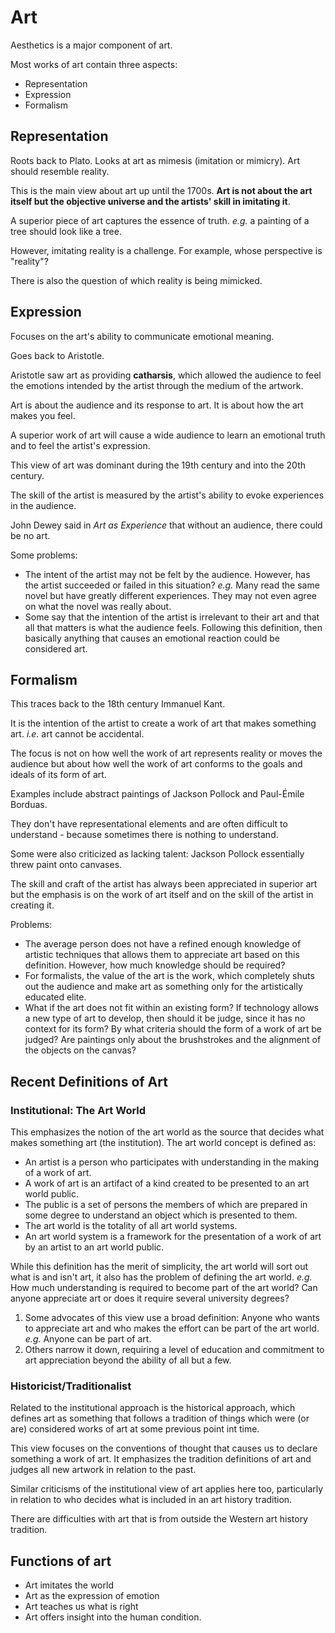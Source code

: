# Art

Aesthetics is a major component of art.

Most works of art contain three aspects:

- Representation
- Expression
- Formalism

## Representation

Roots back to Plato. Looks at art as mimesis (imitation or mimicry). Art should resemble reality.

This is the main view about art up until the 1700s. **Art is not about the art itself but the objective universe and the artists' skill in imitating it**.

A superior piece of art captures the essence of truth. *e.g.* a painting of a tree should look like a tree.

However, imitating reality is a challenge. For example, whose perspective is "reality"?

There is also the question of which reality is being mimicked.

## Expression

Focuses on the art's ability to communicate emotional meaning.

Goes back to Aristotle.

Aristotle saw art as providing **catharsis**, which allowed the audience to feel the emotions intended by the artist through the medium of the artwork.

Art is about the audience and its response to art. It is about how the art makes you feel.

A superior work of art will cause a wide audience to learn an emotional truth and to feel the artist's expression.

This view of art was dominant during the 19th century and into the 20th century.

The skill of the artist is measured by the artist's ability to evoke experiences in the audience.

John Dewey said in *Art as Experience* that without an audience, there could be no art.

Some problems:

- The intent of the artist may not be felt by the audience. However, has the artist succeeded or failed in this situation? *e.g.* Many read the same novel but have greatly different experiences. They may not even agree on what the novel was really about.
- Some say that the intention of the artist is irrelevant to their art and that all that matters is what the audience feels. Following this definition, then basically anything that causes an emotional reaction could be considered art.

## Formalism

This traces back to the 18th century Immanuel Kant.

It is the intention of the artist to create a work of art that makes something art. *i.e.* art cannot be accidental.

The focus is not on how well the work of art represents reality or moves the audience but about how well the work of art conforms to the goals and ideals of its form of art.

Examples include abstract paintings of Jackson Pollock and Paul-Émile Borduas.

They don't have representational elements and are often difficult to understand - because sometimes there is nothing to understand.

Some were also criticized as lacking talent: Jackson Pollock essentially threw paint onto canvases.

The skill and craft of the artist has always been appreciated in superior art but the emphasis is on the work of art itself and on the skill of the artist in creating it.

Problems:

- The average person does not have a refined enough knowledge of artistic techniques that allows them to appreciate art based on this definition. However, how much knowledge should be required?
- For formalists, the value of the art is the work, which completely shuts out the audience and make art as something only for the artistically educated elite.
- What if the art does not fit within an existing form? If technology allows a new type of art to develop, then should it be judge, since it has no context for its form? By what criteria should the form of a work of art be judged? Are paintings only about the brushstrokes and the alignment of the objects on the canvas?

## Recent Definitions of Art

### Institutional: The Art World

This emphasizes the notion of the art world as the source that decides what makes something art (the institution). The art world concept is defined as:

- An artist is a person who participates with understanding in the making of a work of art.
- A work of art is an artifact of a kind created to be presented to an art world public.
- The public is a set of persons the members of which are prepared in some degree to understand an object which is presented to them.
- The art world is the totality of all art world systems.
- An art world system is a framework for the presentation of a work of art by an artist to an art world public.

While this definition has the merit of simplicity, the art world will sort out what is and isn't art, it also has the problem of defining the art world. *e.g.* How much understanding is required to become part of the art world? Can anyone appreciate art or does it require several university degrees?

1. Some advocates of this view use a broad definition: Anyone who wants to appreciate art and who makes the effort can be part of the art world. *e.g.* Anyone can be part of art.
2. Others narrow it down, requiring a level of education and commitment to art appreciation beyond the ability of all but a few.

### Historicist/Traditionalist

Related to the institutional approach is the historical approach, which defines art as something that follows a tradition of things which were (or are) considered works of art at some previous point int time.

This view focuses on the conventions of thought that causes us to declare something a work of art. It emphasizes the tradition definitions of art and judges all new artwork in relation to the past.

Similar criticisms of the institutional view of art applies here too, particularly in relation to who decides what is included in an art history tradition.

There are difficulties with art that is from outside the Western art history tradition.

## Functions of art

- Art imitates the world
- Art as the expression of emotion
- Art teaches us what is right
- Art offers insight into the human condition.
